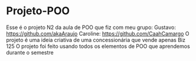 # Projeto-POO
Esse é o projeto N2 da aula de POO que fiz com meu grupo: Gustavo: https://github.com/akaAraujo Caroline: https://github.com/CaahCamargo  O projeto é uma ideia criativa de uma concessionária que vende apenas Biz 125 O projeto foi feito usando todos os elementos de POO que aprendemos durante o semestre
